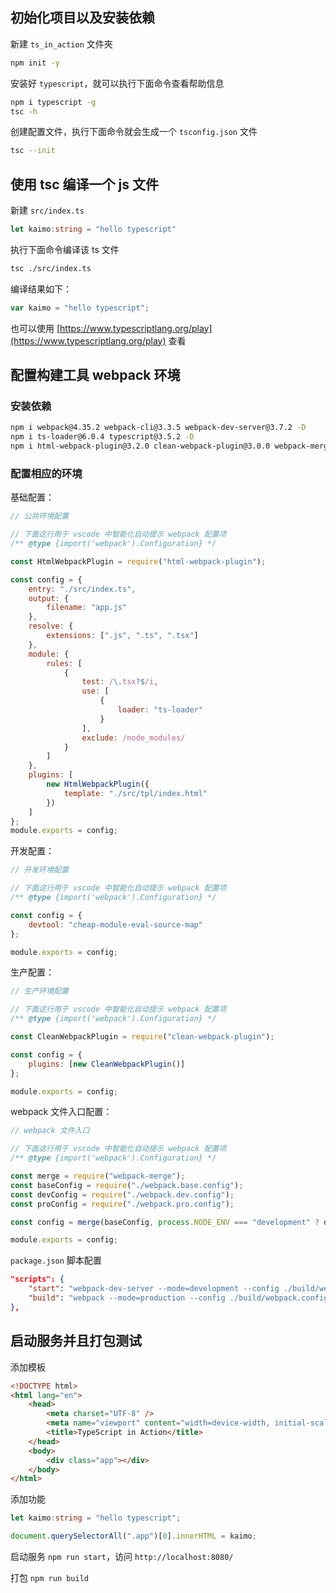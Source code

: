## 初始化项目以及安装依赖

新建 `ts_in_action` 文件夾

```bash
npm init -y
```

安装好 `typescript`，就可以执行下面命令查看帮助信息

```bash
npm i typescript -g
tsc -h
```

创建配置文件，执行下面命令就会生成一个 `tsconfig.json` 文件

```bash
tsc --init
```

## 使用 tsc 编译一个 js 文件

新建 `src/index.ts`

```ts
let kaimo:string = "hello typescript"
```

执行下面命令编译该 ts 文件

```bash
tsc ./src/index.ts
```

编译结果如下：

```js
var kaimo = "hello typescript";
```

也可以使用 [https://www.typescriptlang.org/play](https://www.typescriptlang.org/play) 查看

## 配置构建工具 webpack 环境

### 安装依赖

```bash
npm i webpack@4.35.2 webpack-cli@3.3.5 webpack-dev-server@3.7.2 -D
npm i ts-loader@6.0.4 typescript@3.5.2 -D
npm i html-webpack-plugin@3.2.0 clean-webpack-plugin@3.0.0 webpack-merge@4.2.1 -D
```

### 配置相应的环境

基础配置：

```js
// 公共环境配置

// 下面这行用于 vscode 中智能化自动提示 webpack 配置项
/** @type {import('webpack').Configuration} */

const HtmlWebpackPlugin = require("html-webpack-plugin");

const config = {
    entry: "./src/index.ts",
    output: {
        filename: "app.js"
    },
    resolve: {
        extensions: [".js", ".ts", ".tsx"]
    },
    module: {
        rules: [
            {
                test: /\.tsx?$/i,
                use: [
                    {
                        loader: "ts-loader"
                    }
                ],
                exclude: /node_modules/
            }
        ]
    },
    plugins: [
        new HtmlWebpackPlugin({
            template: "./src/tpl/index.html"
        })
    ]
};
module.exports = config;

```

开发配置：

```js
// 开发环境配置

// 下面这行用于 vscode 中智能化自动提示 webpack 配置项
/** @type {import('webpack').Configuration} */

const config = {
    devtool: "cheap-module-eval-source-map"
};

module.exports = config;

```

生产配置：

```js
// 生产环境配置

// 下面这行用于 vscode 中智能化自动提示 webpack 配置项
/** @type {import('webpack').Configuration} */

const CleanWebpackPlugin = require("clean-webpack-plugin");

const config = {
    plugins: [new CleanWebpackPlugin()]
};

module.exports = config;

```

webpack 文件入口配置：

```js
// webpack 文件入口

// 下面这行用于 vscode 中智能化自动提示 webpack 配置项
/** @type {import('webpack').Configuration} */

const merge = require("webpack-merge");
const baseConfig = require("./webpack.base.config");
const devConfig = require("./webpack.dev.config");
const proConfig = require("./webpack.pro.config");

const config = merge(baseConfig, process.NODE_ENV === "development" ? devConfig : proConfig);

module.exports = config;

```

`package.json` 脚本配置


```json
"scripts": {
    "start": "webpack-dev-server --mode=development --config ./build/webpack.config.js",
    "build": "webpack --mode=production --config ./build/webpack.config.js"
},
```

## 启动服务并且打包测试

添加模板

```html
<!DOCTYPE html>
<html lang="en">
    <head>
        <meta charset="UTF-8" />
        <meta name="viewport" content="width=device-width, initial-scale=1.0" />
        <title>TypeScript in Action</title>
    </head>
    <body>
        <div class="app"></div>
    </body>
</html>
```

添加功能

```ts
let kaimo:string = "hello typescript";

document.querySelectorAll(".app")[0].innerHTML = kaimo;
```

启动服务 `npm run start`，访问 `http://localhost:8080/`

打包 `npm run build`



